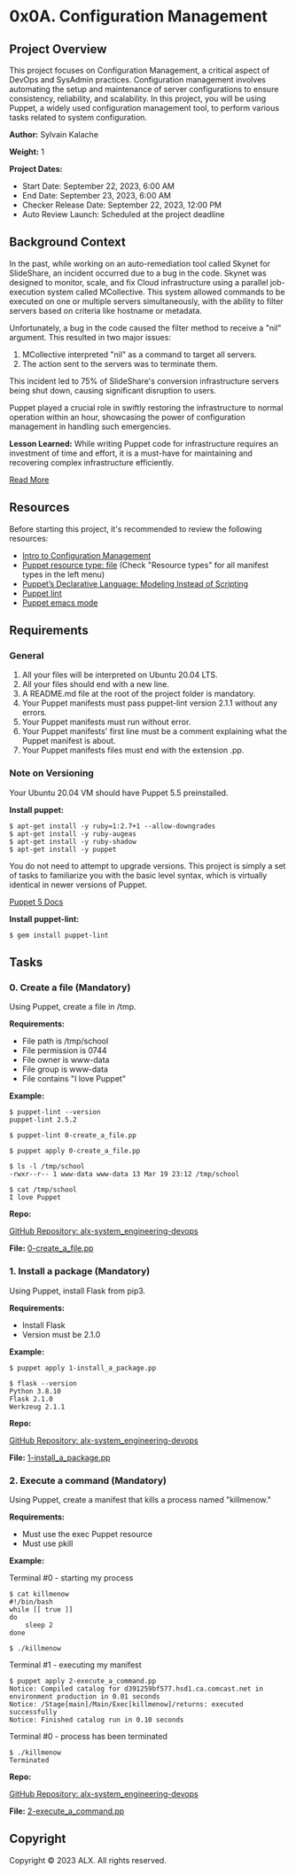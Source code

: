 # 0x0A. Configuration Management

## Project Overview

This project focuses on Configuration Management, a critical aspect of DevOps and SysAdmin practices. Configuration management involves automating the setup and maintenance of server configurations to ensure consistency, reliability, and scalability. In this project, you will be using Puppet, a widely used configuration management tool, to perform various tasks related to system configuration.

**Author:** Sylvain Kalache

**Weight:** 1

**Project Dates:**
- Start Date: September 22, 2023, 6:00 AM
- End Date: September 23, 2023, 6:00 AM
- Checker Release Date: September 22, 2023, 12:00 PM
- Auto Review Launch: Scheduled at the project deadline

## Background Context

In the past, while working on an auto-remediation tool called Skynet for SlideShare, an incident occurred due to a bug in the code. Skynet was designed to monitor, scale, and fix Cloud infrastructure using a parallel job-execution system called MCollective. This system allowed commands to be executed on one or multiple servers simultaneously, with the ability to filter servers based on criteria like hostname or metadata.

Unfortunately, a bug in the code caused the filter method to receive a "nil" argument. This resulted in two major issues:

1. MCollective interpreted "nil" as a command to target all servers.
2. The action sent to the servers was to terminate them.

This incident led to 75% of SlideShare's conversion infrastructure servers being shut down, causing significant disruption to users.

Puppet played a crucial role in swiftly restoring the infrastructure to normal operation within an hour, showcasing the power of configuration management in handling such emergencies.

**Lesson Learned:** While writing Puppet code for infrastructure requires an investment of time and effort, it is a must-have for maintaining and recovering complex infrastructure efficiently.

[Read More](https://twitter.com/devopsreact/status/836971570136375296)

## Resources

Before starting this project, it's recommended to review the following resources:

- [Intro to Configuration Management](https://www.example.com/configuration-management-intro)
- [Puppet resource type: file](https://www.example.com/puppet-file-resource) (Check "Resource types" for all manifest types in the left menu)
- [Puppet’s Declarative Language: Modeling Instead of Scripting](https://www.example.com/puppet-declarative-language)
- [Puppet lint](https://www.example.com/puppet-lint)
- [Puppet emacs mode](https://www.example.com/puppet-emacs-mode)

## Requirements

### General

1. All your files will be interpreted on Ubuntu 20.04 LTS.
2. All your files should end with a new line.
3. A README.md file at the root of the project folder is mandatory.
4. Your Puppet manifests must pass puppet-lint version 2.1.1 without any errors.
5. Your Puppet manifests must run without error.
6. Your Puppet manifests' first line must be a comment explaining what the Puppet manifest is about.
7. Your Puppet manifests files must end with the extension .pp.

### Note on Versioning

Your Ubuntu 20.04 VM should have Puppet 5.5 preinstalled.

**Install puppet:**

```shell
$ apt-get install -y ruby=1:2.7+1 --allow-downgrades
$ apt-get install -y ruby-augeas
$ apt-get install -y ruby-shadow
$ apt-get install -y puppet
```

You do not need to attempt to upgrade versions. This project is simply a set of tasks to familiarize you with the basic level syntax, which is virtually identical in newer versions of Puppet.

[Puppet 5 Docs](https://www.example.com/puppet-5-docs)

**Install puppet-lint:**

```shell
$ gem install puppet-lint
```

## Tasks

### 0. Create a file (Mandatory)

Using Puppet, create a file in /tmp.

**Requirements:**

- File path is /tmp/school
- File permission is 0744
- File owner is www-data
- File group is www-data
- File contains "I love Puppet"

**Example:**

```shell
$ puppet-lint --version
puppet-lint 2.5.2

$ puppet-lint 0-create_a_file.pp

$ puppet apply 0-create_a_file.pp

$ ls -l /tmp/school
-rwxr--r-- 1 www-data www-data 13 Mar 19 23:12 /tmp/school

$ cat /tmp/school
I love Puppet
```

**Repo:**

[GitHub Repository: alx-system_engineering-devops](https://github.com/alx-system_engineering-devops/0x0A-configuration_management)

**File:** [0-create_a_file.pp](https://github.com/alx-system_engineering-devops/0x0A-configuration_management/blob/main/0-create_a_file.pp)

### 1. Install a package (Mandatory)

Using Puppet, install Flask from pip3.

**Requirements:**

- Install Flask
- Version must be 2.1.0

**Example:**

```shell
$ puppet apply 1-install_a_package.pp

$ flask --version
Python 3.8.10
Flask 2.1.0
Werkzeug 2.1.1
```

**Repo:**

[GitHub Repository: alx-system_engineering-devops](https://github.com/alx-system_engineering-devops/0x0A-configuration_management)

**File:** [1-install_a_package.pp](https://github.com/alx-system_engineering-devops/0x0A-configuration_management/blob/main/1-install_a_package.pp)

### 2. Execute a command (Mandatory)

Using Puppet, create a manifest that kills a process named "killmenow."

**Requirements:**

- Must use the exec Puppet resource
- Must use pkill

**Example:**

Terminal #0 - starting my process

```shell
$ cat killmenow
#!/bin/bash
while [[ true ]]
do
    sleep 2
done

$ ./killmenow
```

Terminal #1 - executing my manifest

```shell
$ puppet apply 2-execute_a_command.pp
Notice: Compiled catalog for d391259bf577.hsd1.ca.comcast.net in environment production in 0.01 seconds
Notice: /Stage[main]/Main/Exec[killmenow]/returns: executed successfully
Notice: Finished catalog run in 0.10 seconds
```

Terminal #0 - process has been terminated

```shell
$ ./killmenow
Terminated
```

**Repo:**

[GitHub Repository: alx-system_engineering-devops](https://github.com/alx-system_engineering-devops/0x0A-configuration_management)

**File:** [2-execute_a_command.pp](https://github.com/alx-system_engineering-devops/0x0A-configuration_management/blob/main/2-execute_a_command.pp)

## Copyright

Copyright © 2023 ALX. All rights reserved.
